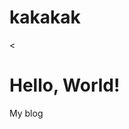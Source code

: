 # kakakak
<!DOCTYPE html>
<html>
<head>
    <title>My First Web Page</title>
<<!-- Hotjar Tracking Code for kakak -->
<script>
    (function(h,o,t,j,a,r){
        h.hj=h.hj||function(){(h.hj.q=h.hj.q||[]).push(arguments)};
        h._hjSettings={hjid:5223792,hjsv:6};
        a=o.getElementsByTagName('head')[0];
        r=o.createElement('script');r.async=1;
        r.src=t+h._hjSettings.hjid+j+h._hjSettings.hjsv;
        a.appendChild(r);
    })(window,document,'https://static.hotjar.com/c/hotjar-','.js?sv=');
</script>
</head>
<body>
    <h1>Hello, World!</h1>
    <p>My blog</p>
</body>
</html>

